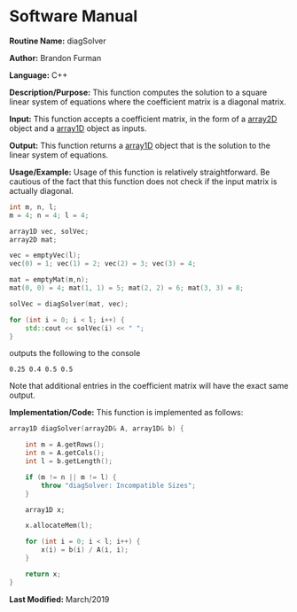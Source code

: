 # Software Manual

**Routine Name:** diagSolver

**Author:** Brandon Furman

**Language:** C++

**Description/Purpose:** This function computes the solution to a square linear system of equations where the coefficient matrix is a diagonal matrix.

**Input:** This function accepts a coefficient matrix, in the form of a [array2D](https://brandonfurman.github.io/math5610/SoftwareManual/DataStructures/array2D) object and a [array1D](https://brandonfurman.github.io/math5610/SoftwareManual/DataStructures/array1D) object as inputs.

**Output:** This function returns a [array1D](https://brandonfurman.github.io/math5610/SoftwareManual/DataStructures/array1D) object that is the solution to the linear system of equations.

**Usage/Example:** Usage of this function is relatively straightforward. Be cautious of the fact that this function does not check if the input matrix is actually diagonal.
```cpp
int m, n, l;
m = 4; n = 4; l = 4;

array1D vec, solVec;
array2D mat;

vec = emptyVec(l);
vec(0) = 1; vec(1) = 2; vec(2) = 3; vec(3) = 4;

mat = emptyMat(m,n);
mat(0, 0) = 4; mat(1, 1) = 5; mat(2, 2) = 6; mat(3, 3) = 8;

solVec = diagSolver(mat, vec);

for (int i = 0; i < l; i++) {
	std::cout << solVec(i) << " ";
}
```
outputs the following to the console
```
0.25 0.4 0.5 0.5
```
Note that additional entries in the coefficient matrix will have the exact same output.

**Implementation/Code:** This function is implemented as follows:

```cpp
array1D diagSolver(array2D& A, array1D& b) {

	int m = A.getRows();
	int n = A.getCols();
	int l = b.getLength();

	if (m != n || m != l) {
		throw "diagSolver: Incompatible Sizes";
	}

	array1D x;

	x.allocateMem(l);

	for (int i = 0; i < l; i++) {
		x(i) = b(i) / A(i, i);
	}

	return x;
}
```

**Last Modified:** March/2019